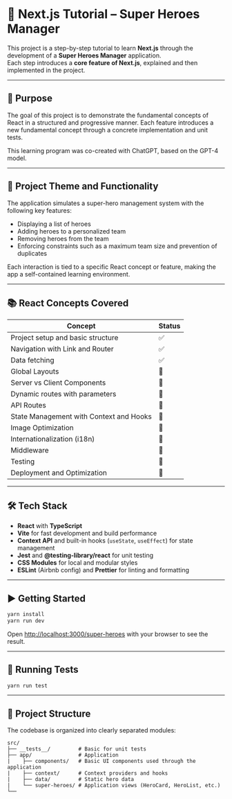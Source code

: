 # 🦸 Next.js Tutorial – Super Heroes Manager

This project is a step-by-step tutorial to learn **Next.js** through the development of a **Super Heroes Manager** application.  
Each step introduces a **core feature of Next.js**, explained and then implemented in the project.

---

## 🎯 Purpose

The goal of this project is to demonstrate the fundamental concepts of React in a structured and progressive manner. Each feature introduces a new fundamental concept through a concrete implementation and unit tests.

This learning program was co-created with ChatGPT, based on the GPT-4 model.

---

## 🦸 Project Theme and Functionality

The application simulates a super-hero management system with the following key features:

- Displaying a list of heroes
- Adding heroes to a personalized team
- Removing heroes from the team
- Enforcing constraints such as a maximum team size and prevention of duplicates

Each interaction is tied to a specific React concept or feature, making the app a self-contained learning environment.

---

## 📚 React Concepts Covered

| Concept | Status |
|---------|--------|
| Project setup and basic structure| ✅ |
| Navigation with Link and Router | ✅ |
| Data fetching | ✅ |
| Global Layouts | 🚧 |
| Server vs Client Components | 🚧 |
| Dynamic routes with parameters | 🚧 |
| API Routes | 🚧 |
| State Management with Context and Hooks | 🚧 |
| Image Optimization | 🚧 |
| Internationalization (i18n) | 🚧 |
| Middleware | 🚧 |
| Testing | 🚧 |
| Deployment and Optimization | 🚧 |

---

## 🛠️ Tech Stack

- **React** with **TypeScript**
- **Vite** for fast development and build performance
- **Context API** and built-in hooks (`useState`, `useEffect`) for state management
- **Jest** and **@testing-library/react** for unit testing
- **CSS Modules** for local and modular styles
- **ESLint** (Airbnb config) and **Prettier** for linting and formatting

---


## ▶️ Getting Started

```bash
yarn install
yarn run dev
```
Open [http://localhost:3000/super-heroes](http://localhost:3000/super-heroes) with your browser to see the result.

---

## 🧪 Running Tests

```bash
yarn run test
```

---

## 📁 Project Structure

The codebase is organized into clearly separated modules:

```
src/
├── __tests__/         # Basic for unit tests
├── app/               # Application
|    ├── components/   # Basic UI components used through the application
|    ├── context/      # Context providers and hooks
|    ├── data/         # Static hero data
|    └── super-heroes/ # Application views (HeroCard, HeroList, etc.)
└── 
```

